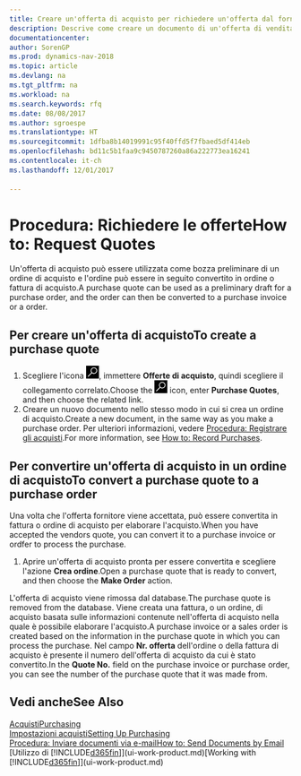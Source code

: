 ```yaml
---
title: Creare un'offerta di acquisto per richiedere un'offerta dal fornitore
description: Descrive come creare un documento di un'offerta di vendita o una richiesta di offerta (RdO) per registrare la propria offerta a un cliente per la vendita di prodotti in base a termini determinati.
documentationcenter: 
author: SorenGP
ms.prod: dynamics-nav-2018
ms.topic: article
ms.devlang: na
ms.tgt_pltfrm: na
ms.workload: na
ms.search.keywords: rfq
ms.date: 08/08/2017
ms.author: sgroespe
ms.translationtype: HT
ms.sourcegitcommit: 1dfba8b14019991c95f40ffd5f7fbaed5df414eb
ms.openlocfilehash: bd11c5b1faa9c9450787260a86a222773ea16241
ms.contentlocale: it-ch
ms.lasthandoff: 12/01/2017

---
```

# <a name="how-to-request-quotes"></a><span data-ttu-id="77e56-103">Procedura: Richiedere le offerte</span><span class="sxs-lookup"><span data-stu-id="77e56-103">How to: Request Quotes</span></span>
<span data-ttu-id="77e56-104">Un'offerta di acquisto può essere utilizzata come bozza preliminare di un ordine di acquisto e l'ordine può essere in seguito convertito in ordine o fattura di acquisto.</span><span class="sxs-lookup"><span data-stu-id="77e56-104">A purchase quote can be used as a preliminary draft for a purchase order, and the order can then be converted to a purchase invoice or a order.</span></span>


## <a name="to-create-a-purchase-quote"></a><span data-ttu-id="77e56-105">Per creare un'offerta di acquisto</span><span class="sxs-lookup"><span data-stu-id="77e56-105">To create a purchase quote</span></span>
1. <span data-ttu-id="77e56-106">Scegliere l'icona ![Cerca pagina o report](media/ui-search/search_small.png "icona Cerca pagina o report"), immettere **Offerte di acquisto**, quindi scegliere il collegamento correlato.</span><span class="sxs-lookup"><span data-stu-id="77e56-106">Choose the ![Search for Page or Report](media/ui-search/search_small.png "Search for Page or Report icon") icon, enter **Purchase Quotes**, and then choose the related link.</span></span>
2. <span data-ttu-id="77e56-107">Creare un nuovo documento nello stesso modo in cui si crea un ordine di acquisto.</span><span class="sxs-lookup"><span data-stu-id="77e56-107">Create a new document, in the same way as you make a purchase order.</span></span> <span data-ttu-id="77e56-108">Per ulteriori informazioni, vedere [Procedura: Registrare gli acquisti](purchasing-how-record-purchases.md).</span><span class="sxs-lookup"><span data-stu-id="77e56-108">For more information, see [How to: Record Purchases](purchasing-how-record-purchases.md).</span></span>

## <a name="to-convert-a-purchase-quote-to-a-purchase-order"></a><span data-ttu-id="77e56-109">Per convertire un'offerta di acquisto in un ordine di acquisto</span><span class="sxs-lookup"><span data-stu-id="77e56-109">To convert a purchase quote to a purchase order</span></span>
<span data-ttu-id="77e56-110">Una volta che l'offerta fornitore viene accettata, può essere convertita in fattura o ordine di acquisto per elaborare l'acquisto.</span><span class="sxs-lookup"><span data-stu-id="77e56-110">When you have accepted the vendors quote, you can convert it to a purchase invoice or ordfer to process the purchase.</span></span>

1. <span data-ttu-id="77e56-111">Aprire un'offerta di acquisto pronta per essere convertita e scegliere l'azione **Crea ordine**.</span><span class="sxs-lookup"><span data-stu-id="77e56-111">Open a purchase quote that is ready to convert, and then choose the **Make Order** action.</span></span>

<span data-ttu-id="77e56-112">L'offerta di acquisto viene rimossa dal database.</span><span class="sxs-lookup"><span data-stu-id="77e56-112">The purchase quote is removed from the database.</span></span> <span data-ttu-id="77e56-113">Viene creata una fattura, o un ordine, di acquisto basata sulle informazioni contenute nell'offerta di acquisto nella quale è possibile elaborare l'acquisto.</span><span class="sxs-lookup"><span data-stu-id="77e56-113">A purchase invoice or a sales order is created based on the information in the purchase quote in which you can process the purchase.</span></span> <span data-ttu-id="77e56-114">Nel campo **Nr. offerta** dell'ordine o della fattura di acquisto è presente il numero dell'offerta di acquisto da cui è stato convertito.</span><span class="sxs-lookup"><span data-stu-id="77e56-114">In the **Quote No.** field on the purchase invoice or purchase order, you can see the number of the purchase quote that it was made from.</span></span>

## <a name="see-also"></a><span data-ttu-id="77e56-115">Vedi anche</span><span class="sxs-lookup"><span data-stu-id="77e56-115">See Also</span></span>
[<span data-ttu-id="77e56-116">Acquisti</span><span class="sxs-lookup"><span data-stu-id="77e56-116">Purchasing</span></span>](purchasing-manage-purchasing.md)  
[<span data-ttu-id="77e56-117">Impostazioni acquisti</span><span class="sxs-lookup"><span data-stu-id="77e56-117">Setting Up Purchasing</span></span>](purchasing-setup-purchasing.md)  
[<span data-ttu-id="77e56-118">Procedura: Inviare documenti via e-mail</span><span class="sxs-lookup"><span data-stu-id="77e56-118">How to: Send Documents by Email</span></span>](ui-how-send-documents-email.md)  
<span data-ttu-id="77e56-119">[Utilizzo di [!INCLUDE[d365fin](includes/d365fin_md.md)]](ui-work-product.md)</span><span class="sxs-lookup"><span data-stu-id="77e56-119">[Working with [!INCLUDE[d365fin](includes/d365fin_md.md)]](ui-work-product.md)</span></span>

